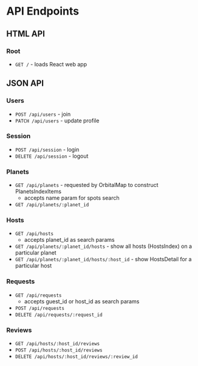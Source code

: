 # API Endpoints

## HTML API

### Root

+ `GET /` - loads React web app

## JSON API

### Users

+ `POST /api/users` - join
+ `PATCH /api/users` - update profile

### Session

+ `POST /api/session` - login
+ `DELETE /api/session` - logout

### Planets

+ `GET /api/planets` - requested by OrbitalMap to construct PlanetsIndexItems
  + accepts name param for spots search
+ `GET /api/planets/:planet_id`

### Hosts

+ `GET /api/hosts`
  + accepts planet_id as search params
+ `GET /api/planets/:planet_id/hosts` - show all hosts (HostsIndex) on a particular planet
+ `GET /api/planets/:planet_id/hosts/:host_id` - show HostsDetail for a particular host

### Requests

+ `GET /api/requests`
  + accepts guest_id or host_id as search params
+ `POST /api/requests`
+ `DELETE /api/requests/:request_id`

### Reviews

+ `GET /api/hosts/:host_id/reviews`
+ `POST /api/hosts/:host_id/reviews`
+ `DELETE /api/hosts/:host_id/reviews/:review_id`
